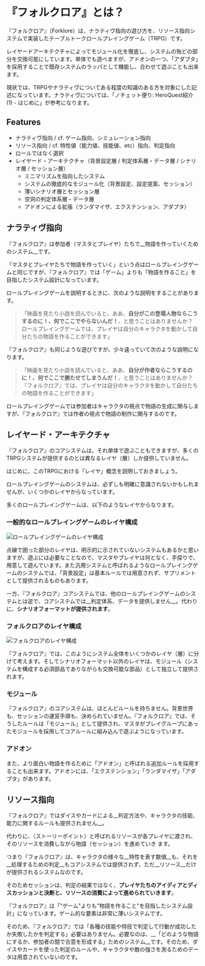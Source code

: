 # 『フォルクロア』とは？
『フォルクロア』（Forklore）は、ナラティヴ指向の遊び方を、リソース指向システムで実装したテーブルトークロールプレイングゲーム（TRPG）です。

レイヤードアーキテクチャによってモジュール化を徹底し、システムの殆どの部分を交換可能にしています。単体でも遊べますが、アドオンの一つ、「アダプタ」を採用することで既存システムのラッパとして機能し、合わせて遊ぶことも出来ます。

現状では、TRPGやナラティヴについてある程度の知識のある方を対象にした記述になっています。ナラティヴについては、「ノチェット便り: HeroQuest紹介(1) - はじめに」が参考になります。

## Features
- ナラティヴ指向 / cf. ゲーム指向、シミュレーション指向
- リソース指向 / cf. 特性値（能力値、技能値、etc）指向、判定指向
- ロールではなく選択
- レイヤード・アーキテクチャ（背景設定層 / 判定体系層・データ層 / シナリオ層 / セッション層）
    - ミニマリズムを指向したシステム
    - システムの徹底的なモジュール化（背景設定、設定提案、セッション）
    - 薄いシナリオ層とセッション層
    - 空洞の判定体系層・データ層
    - アドオンによる拡張（ランダマイザ、エクステンション、アダプタ）

## ナラティヴ指向
『フォルクロア』は参加者（マスタとプレイヤ）たちで__物語を作っていくためのシステム__です。

「マスタとプレイヤたちで物語を作っていく」という点はロールプレイングゲームと同じですが、『フォルクロア』では「ゲーム」よりも「物語を作ること」を目指したシステム設計になっています。

ロールプレイングゲームを説明するときに、次のような説明をすることがあります。

> 「映画を見たり小説を読んでいると、ああ、__自分がこの登場人物ならこうするのに！、何でここでやらないんだ！__、と思うことはありませんか？　ロールプレイングゲームでは、プレイヤは自分のキャラクタを動かして自分たちの物語を作ることができます」

『フォルクロア』も同じような遊びですが、少々違っていて次のような説明になります。

> 「映画を見たり小説を読んでいると、ああ、__自分が作者ならこうするのに！、何でここで勝たせてしまうんだ！__、と思うことはありませんか？　『フォルクロア』では、プレイヤは自分のキャラクタを動かして自分たちの物語を作ることができます」

ロールプレイングゲームでは参加者はキャラクタの視点で物語の生成に関与しますが、『フォルクロア』では作者の視点で物語の制作に関与するのです。

## レイヤード・アーキテクチャ
『フォルクロア』のコアシステムは、それ単体で遊ぶこともできますが、多くのTRPGシステムが提供するのとは異なるレイヤ（層）しか提供していません。

はじめに、このTRPGにおける「レイヤ」概念を説明しておきましょう。

ロールプレイングゲームのシステムは、必ずしも明確に意識されないかもしれませんが、いくつかのレイヤからなっています。

多くのロールプレイングゲームは、以下のようなレイヤからなります。

### 一般的なロールプレイングゲームのレイヤ構成
![ロールプレイングゲームのレイヤ構成](http://trpg-labo.com/rpg/forklore-layer-1.png)

点線で囲った部分のレイヤは、明示的に示されていないシステムもあるかと思いますが、遊ぶには必要なことなので、マスタやプレイヤは何となく、手探りで、用意して遊んでいます。また汎用システムと呼ばれるようなロールプレイングゲームのシステムでは、「背景設定」は基本ルールでは用意されず、サプリメントとして提供されるものもあります。

一方、『フォルクロア』コアシステムでは、他のロールプレイングゲームのシステムとは逆で、コアシステムでは__判定体系、データを提供しません__。代わりに、__シナリオフォーマットが提供されます__。

### フォルクロアのレイヤ構成
![フォルクロアのレイヤ構成](http://trpg-labo.com/rpg/forklore-layer-2.png)

『フォルクロア』では、このようにシステム全体をいくつかのレイヤ（層）に分けて考えます。そしてシナリオフォーマット以外のレイヤは、モジュール（システムを構成する必須部品でありながらも交換可能な部品）として独立して提供されます。

### モジュール
『フォルクロア』のコアシステムは、ほとんどルールを持ちません。背景世界も、セッションの運営手順も、決められていません。『フォルクロア』では、そうしたルールは「モジュール」として提供され、マスタがプレイグループにあったモジュールを採用してコアルールに組み込んで遊ぶようになっています。

### アドオン
また、より面白い物語を作るために「アドオン」と呼ばれる追加ルールを採用することも出来ます。アドオンには、「エクステンション」「ランダマイザ」「アダプタ」があります。

## リソース指向
『フォルクロア』ではダイスやカードによる__判定方法や、キャラクタの技能、能力に関するルールも提供されません__。

代わりに、〈ストーリーポイント〉と呼ばれるリソースが各プレイヤに渡され、そのリソースを消費しながら物語（セッション）を進めていき
ます。

つまり『フォルクロア』は、キャラクタの様々な__特性を表す数値__も、それを__処理するための判定__もコアシステムでは提供されず、ただ__リソース__だけが提供されるシステムなのです。

そのためセッションは、判定の結果ではなく、__プレイヤたちのアイディアとディスカッションと決断と、リソースの消費によって進められていきます__。

『フォルクロア』は「"ゲーム"よりも"物語を作ること"を目指したシステム設計」になっています。ゲーム的な要素は非常に薄いシステムです。

そのため、『フォルクロア』では「各種の技能や特技で判定して行動が成功したか失敗したかを判定する」必要はありません。必要なのは、__「どのような物語にするか、参加者の間で合意を形成する」ためのシステム__です。そのため、ダイスやカードを使った判定のルールや、キャラクタや敵の強さを測るためのデータは用意されていないのです。